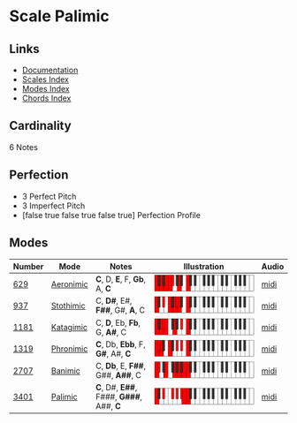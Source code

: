 # Scale Palimic

## Links

- [Documentation](README.md)
- [Scales Index](Scales.md)
- [Modes Index](Modes.md)
- [Chords Index](Chords.md)

## Cardinality

6 Notes

## Perfection

- 3 Perfect Pitch
- 3 Imperfect Pitch
- [false true false true false true] Perfection Profile

## Modes

| Number | Mode | Notes | Illustration | Audio |
|--------|------|-------|--------------|-------|
| [629](https://ianring.com/musictheory/scales/629) | [Aeronimic](ModeAeronimic.md) | **C**, D, **E**, F, **Gb**, A, **C** | ![CNaturalAeronimic](ModeCNaturalAeronimic.png) | [midi](https://github.com/edipermadi/music/blob/main/docs/ModeCNaturalAeronimic.mid?raw=true) | 
| [937](https://ianring.com/musictheory/scales/937) | [Stothimic](ModeStothimic.md) | C, **D#**, E#, **F##**, G#, **A**, C | ![CNaturalStothimic](ModeCNaturalStothimic.png) | [midi](https://github.com/edipermadi/music/blob/main/docs/ModeCNaturalStothimic.mid?raw=true) | 
| [1181](https://ianring.com/musictheory/scales/1181) | [Katagimic](ModeKatagimic.md) | C, **D**, Eb, **Fb**, G, **A#**, C | ![CNaturalKatagimic](ModeCNaturalKatagimic.png) | [midi](https://github.com/edipermadi/music/blob/main/docs/ModeCNaturalKatagimic.mid?raw=true) | 
| [1319](https://ianring.com/musictheory/scales/1319) | [Phronimic](ModePhronimic.md) | **C**, Db, **Ebb**, F, **G#**, A#, **C** | ![CNaturalPhronimic](ModeCNaturalPhronimic.png) | [midi](https://github.com/edipermadi/music/blob/main/docs/ModeCNaturalPhronimic.mid?raw=true) | 
| [2707](https://ianring.com/musictheory/scales/2707) | [Banimic](ModeBanimic.md) | C, **Db**, E, **F##**, G##, **A##**, C | ![CNaturalBanimic](ModeCNaturalBanimic.png) | [midi](https://github.com/edipermadi/music/blob/main/docs/ModeCNaturalBanimic.mid?raw=true) | 
| [3401](https://ianring.com/musictheory/scales/3401) | [Palimic](ModePalimic.md) | **C**, D#, **E##**, F###, **G###**, A##, **C** | ![CNaturalPalimic](ModeCNaturalPalimic.png) | [midi](https://github.com/edipermadi/music/blob/main/docs/ModeCNaturalPalimic.mid?raw=true) | 
